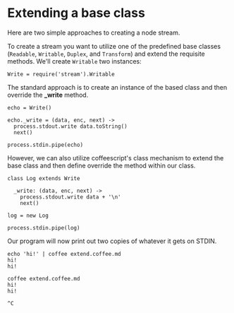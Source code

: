 # Extending a base class

Here are two simple approaches to creating a node stream.

To create a stream you want to utilize one of the predefined base classes
(`Readable`, `Writable`, `Duplex`, and `Transform`) and extend the requisite
methods. We'll create `Writable` two instances:

    Write = require('stream').Writable

The standard approach is to create an instance of the based class and then override the **_write** method.

    echo = Write()

    echo._write = (data, enc, next) ->
      process.stdout.write data.toString()
      next()

    process.stdin.pipe(echo)

However, we can also utilize coffeescript's class mechanism to extend the
base class and then define override the method within our class.

    class Log extends Write

      _write: (data, enc, next) ->
        process.stdout.write data + '\n'
        next()

    log = new Log

    process.stdin.pipe(log)

Our program will now print out two copies of whatever it gets on STDIN.

```
echo 'hi!' | coffee extend.coffee.md
hi!
hi!

```

```
coffee extend.coffee.md
hi!
hi!

^C
```
